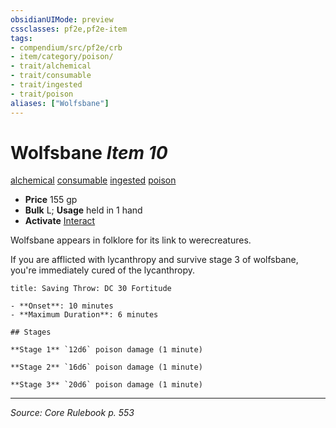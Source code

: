 ```yaml
---
obsidianUIMode: preview
cssclasses: pf2e,pf2e-item
tags:
- compendium/src/pf2e/crb
- item/category/poison/
- trait/alchemical
- trait/consumable
- trait/ingested
- trait/poison
aliases: ["Wolfsbane"]
---
```

# Wolfsbane *Item 10*  
[alchemical](rules/traits/alchemical.md "Alchemical Item Trait")  [consumable](rules/traits/consumable.md "Consumable Item Trait")  [ingested](rules/traits/ingested.md "Ingested Item Trait")  [poison](rules/traits/poison.md "Poison Effect Trait")  

- **Price** 155 gp
- **Bulk** L; **Usage** held in 1 hand
- **Activate** [Interact](rules/actions/interact.md)

Wolfsbane appears in folklore for its link to werecreatures.

If you are afflicted with lycanthropy and survive stage 3 of wolfsbane, you're immediately cured of the lycanthropy.

```ad-inline-affliction
title: Saving Throw: DC 30 Fortitude

- **Onset**: 10 minutes
- **Maximum Duration**: 6 minutes

## Stages

**Stage 1** `12d6` poison damage (1 minute)

**Stage 2** `16d6` poison damage (1 minute)

**Stage 3** `20d6` poison damage (1 minute)
```


---
*Source: Core Rulebook p. 553*